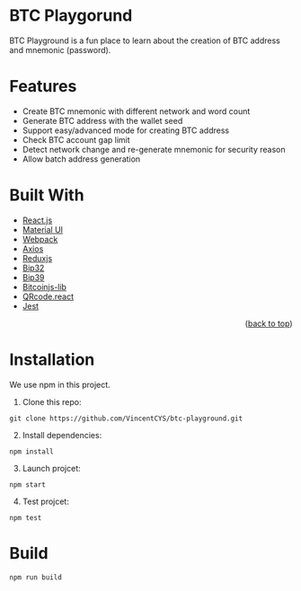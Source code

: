 # BTC Playgorund

BTC Playground is a fun place to learn about the creation of BTC address and mnemonic (password).

# Features

- Create BTC mnemonic with different network and word count
- Generate BTC address with the wallet seed
- Support easy/advanced mode for creating BTC address
- Check BTC account gap limit
- Detect network change and re-generate mnemonic for security reason
- Allow batch address generation

# Built With

- [React.js](https://reactjs.org/)
- [Material UI](https://mui.com/)
- [Webpack](https://webpack.js.org/)
- [Axios](https://axios-http.com/docs/intro)
- [Reduxjs](https://redux.js.org/)
- [Bip32](https://github.com/bitcoinjs/bip32)
- [Bip39](https://github.com/bitcoinjs/bip39)
- [Bitcoinjs-lib](https://github.com/bitcoinjs/bitcoinjs-lib)
- [QRcode.react](https://github.com/zpao/qrcode.react)
- [Jest](https://jestjs.io/)

<p align="right">(<a href="#top">back to top</a>)</p>

# Installation

We use npm in this project.

1. Clone this repo:

```
git clone https://github.com/VincentCYS/btc-playground.git
```

2. Install dependencies:

```
npm install
```

3. Launch projcet:

```
npm start
```

4. Test projcet:

```
npm test
```

# Build

```
npm run build
```
